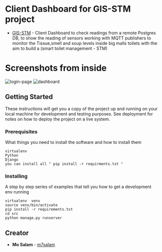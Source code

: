 # Client Dashboard for GIS-STM project

- [GIS-STM](http://globalinfinites.com) - Client Dashboard to check readings from a remote Postgres DB, to show the reading of sensors working with MQTT publishers to monitor the Tissue,smell and soup levels inside big malls toilets with the aim to build a (smart toilet management - STM)

# Screenshots from inside

![login-page](https://user-images.githubusercontent.com/12870986/93847599-f4008900-fcd9-11ea-913b-f31541c3c296.png)
![dashboard](https://user-images.githubusercontent.com/12870986/93847620-011d7800-fcda-11ea-97b3-55814484bb1c.png)

## Getting Started

These instructions will get you a copy of the project up and running on your local machine for development and testing purposes. See deployment for notes on how to deploy the project on a live system.

### Prerequisites

What things you need to install the software and how to install them

```
virtualenv
Python
Django
you can install all " pip install -r requirments.txt "
```

### Installing

A step by step series of examples that tell you how to get a development env running

```
virtualenv  venv
source venv/bin/activate
pip install -r requirements.txt
cd src
python manage.py runserver
```

## Creator

- **Mo Salam** - [m7salam](https://github.com/m7salam)

